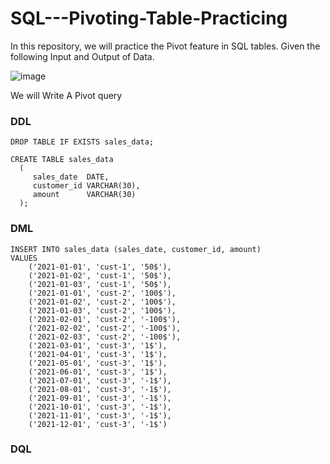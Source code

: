 # SQL---Pivoting-Table-Practicing

In this repository, we will practice the Pivot feature in SQL tables.
Given the following Input and Output of Data.

![image](https://github.com/Highashikata/SQL---Pivoting-Table-Practicing/assets/96960411/a66005dd-950c-4905-ab1c-dc3cc4d5a1c1)


We will Write A Pivot query

### DDL
```
DROP TABLE IF EXISTS sales_data;

CREATE TABLE sales_data
  (
     sales_date  DATE,
     customer_id VARCHAR(30),
     amount      VARCHAR(30)
  ); 
```


### DML

```
INSERT INTO sales_data (sales_date, customer_id, amount)
VALUES 
    ('2021-01-01', 'cust-1', '50$'),
    ('2021-01-02', 'cust-1', '50$'),
    ('2021-01-03', 'cust-1', '50$'),
    ('2021-01-01', 'cust-2', '100$'),
    ('2021-01-02', 'cust-2', '100$'),
  	('2021-01-03', 'cust-2', '100$'),
  	('2021-02-01', 'cust-2', '-100$'),
  	('2021-02-02', 'cust-2', '-100$'),
  	('2021-02-03', 'cust-2', '-100$'),
  	('2021-03-01', 'cust-3', '1$'),
  	('2021-04-01', 'cust-3', '1$'),
  	('2021-05-01', 'cust-3', '1$'),
  	('2021-06-01', 'cust-3', '1$'),
  	('2021-07-01', 'cust-3', '-1$'),
  	('2021-08-01', 'cust-3', '-1$'),
  	('2021-09-01', 'cust-3', '-1$'),
  	('2021-10-01', 'cust-3', '-1$'),
  	('2021-11-01', 'cust-3', '-1$'),
  	('2021-12-01', 'cust-3', '-1$')
```


### DQL
